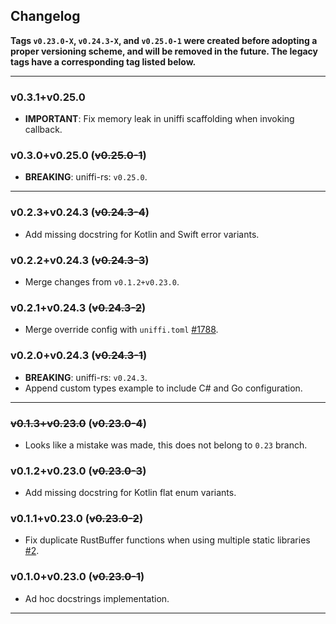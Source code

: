## Changelog

**Tags `v0.23.0-X`, `v0.24.3-X`, and `v0.25.0-1` were created before adopting a proper versioning
scheme, and will be removed in the future. The legacy tags have a corresponding tag listed below.**

----

### v0.3.1+v0.25.0

- **IMPORTANT**: Fix memory leak in uniffi scaffolding when invoking callback.

### v0.3.0+v0.25.0  (~~v0.25.0-1~~)

- **BREAKING**: uniffi-rs: `v0.25.0`.

----

### v0.2.3+v0.24.3 (~~v0.24.3-4~~)

- Add missing docstring for Kotlin and Swift error variants.

### v0.2.2+v0.24.3 (~~v0.24.3-3~~)

- Merge changes from `v0.1.2+v0.23.0`.

### v0.2.1+v0.24.3 (~~v0.24.3-2~~)

- Merge override config with `uniffi.toml` [#1788](https://github.com/mozilla/uniffi-rs/pull/1788).

### v0.2.0+v0.24.3 (~~v0.24.3-1~~)

- **BREAKING**: uniffi-rs: `v0.24.3`.
- Append custom types example to include C# and Go configuration.

----

### ~~v0.1.3+v0.23.0~~ (~~v0.23.0-4~~)

- Looks like a mistake was made, this does not belong to `0.23` branch.

### v0.1.2+v0.23.0 (~~v0.23.0-3~~)

- Add missing docstring for Kotlin flat enum variants.

### v0.1.1+v0.23.0 (~~v0.23.0-2~~)

- Fix duplicate RustBuffer functions when using multiple static libraries [#2](https://github.com/NordSecurity/uniffi-rs/pull/2).

### v0.1.0+v0.23.0 (~~v0.23.0-1~~)

- Ad hoc docstrings implementation.

----
